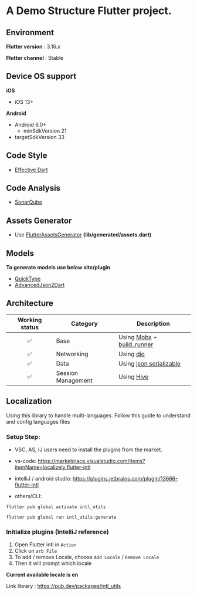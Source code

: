 # A Demo Structure Flutter project.

## Environment

**Flutter version** : 3.16.x

**Flutter channel** : Stable

## Device OS support

**iOS**
- iOS 13+

**Android**
- Android 6.0+
    - minSdkVersion 21
- targetSdkVersion 33

## Code Style
- [Effective Dart](https://dart.dev/guides/language/effective-dart)

## Code Analysis
- [SonarQube](https://www.sonarsource.com/products/sonarqube/) 

## Assets Generator
- Use [FlutterAssetsGenerator](https://plugins.jetbrains.com/plugin/15427-flutterassetsgenerator) **(lib/generated/assets.dart)**

## Models

**To generate models use below site/plugin**

- [QuickType](https://app.quicktype.io/)
- [AdvancedJson2Dart](https://plugins.jetbrains.com/plugin/16236-advancedjson2dart)

## Architecture

|Working status|Category|Description|
|:---:|---|---|
| ✅ | Base | Using [Mobx](https://pub.dev/packages/mobx) + [build_runner](https://pub.dev/packages/build_runner)  
| ✅ | Networking | Using [dio](https://pub.dev/packages/dio) 
| ✅ | Data | Using [json serializable](https://pub.dev/packages/json_serializable) 
| ✅ | Session Management | Using [Hive](https://pub.dev/packages/hive)


## Localization
Using this library to handle multi-languages. Follow this guide to understand and config languages files

### Setup Step:

* VSC, AS, IJ users need to install the plugins from the market.
* vs-code: https://marketplace.visualstudio.com/items?itemName=localizely.flutter-intl
* intelliJ / android studio: https://plugins.jetbrains.com/plugin/13666-flutter-intl

* others/CLI:
```
flutter pub global activate intl_utils

flutter pub global run intl_utils:generate
```

### Initialize plugins (IntelliJ reference)
1. Open Flutter intl in `Action`
2. Click on `arb File`
3. To add / remove Locale, choose `Add Locale` / `Remove Locale`
4. Then it will prompt which locale

**Current available locale is en**

Link library : https://pub.dev/packages/intl_utils
